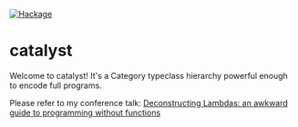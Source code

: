 [![Hackage](https://img.shields.io/hackage/v/catalyst.svg)](https://hackage.haskell.org/package/catalyst)


# catalyst

Welcome to catalyst! It's a Category typeclass hierarchy powerful enough to encode full programs.

Please refer to my conference talk: [Deconstructing Lambdas: an awkward guide to programming without functions](https://www.youtube.com/watch?v=xZmPuz9m2t0)
